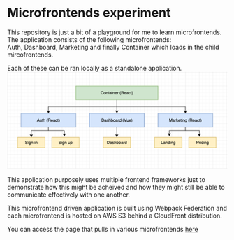 # Microfrontends experiment

This repository is just a bit of a playground for me to learn microfrontends. The application consists of the following microfrontends:  
Auth, Dashboard, Marketing and finally Container which loads in the child mircofrontends.

Each of these can be ran locally as a standalone application.
![architecture diagream](images/architecture-diagram.png)

This application purposely uses multiple frontend frameworks just to demonstrate how this might be acheived and how they might still be able to communicate
effectively with one another.

This microfrontend driven application is built using Webpack Federation and each microfrontend is hosted on AWS S3 behind a CloudFront distribution.

You can access the page that pulls in various microfrontends [here](https://dgaa7jcf57j0d.cloudfront.net/)

